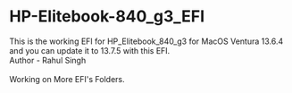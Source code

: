 # HP-Elitebook-840_g3_EFI
This is the working EFI for HP_Elitebook_840_g3 for MacOS Ventura 13.6.4 and you can update it to 13.7.5 with this EFI.
<br>
Author - Rahul Singh
</br>
<br> Working on More EFI's Folders. </br>


